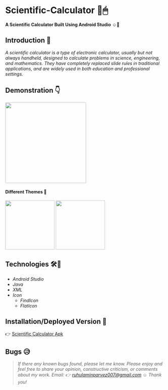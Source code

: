 # Scientific-Calculator :calling:🖱
**A Scientific Calculator Built Using Android Studio** ☺🤞

## Introduction 🔗
*A scientific calculator is a type of electronic calculator, usually but not always handheld, designed to calculate problems in science, engineering, and mathematics. They have completely replaced slide rules in traditional applications, and are widely used in both education and professional settings.*

## Demonstration 👇

<p align="left">
  <img width="256" src="https://github.com/Ruhul12/Scientific-Calculator/blob/main/Sci-Calc.gif">
</p>


<div align="left">
  <h4 align="left">Different Themes 🙂</h4>
  <img width="156" src="https://github.com/Ruhul12/Scientific-Calculator/blob/main/img/design-3.png">
  <img width="156" src="https://github.com/Ruhul12/Scientific-Calculator/blob/main/img/design.png">
</div>
                                                                  
## Technologies 🛠🚀

* *Android Studio*
* *Java*
* *XML*
* *Icon*
  * *FindIcon*
  * *FlatIcon*

## Installation/Deployed Version 💉

 👉 [Scientific Calculator Apk](https://github.com/Ruhul12/Scientific-Calculator/blob/main/app-release.apk)

## Bugs 😥

> *If there any known bugs found, please let me know.*
> *Please enjoy
and feel free to share your opinion, constructive criticism, or comments about my work. Email: 👉 ruhulaminparvez007@gmail.com ☺ Thank you!* 
 

